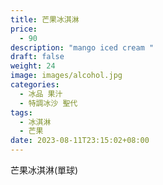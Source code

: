 ```yaml
---
title: 芒果冰淇淋
price:
  - 90
description: "mango iced cream "
draft: false
weight: 24
image: images/alcohol.jpg
categories:
  - 冰品 果汁
  - 特調冰沙 聖代
tags:
  - 冰淇淋
  - 芒果
date: 2023-08-11T23:15:02+08:00
---
```

芒果冰淇淋(單球)